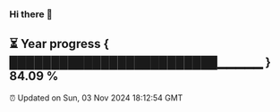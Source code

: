 ### Hi there 👋
⏳ Year progress { █████████████████████████▁▁▁▁▁ } 84.09 %
---
⏰ Updated on Sun, 03 Nov 2024 18:12:54 GMT

